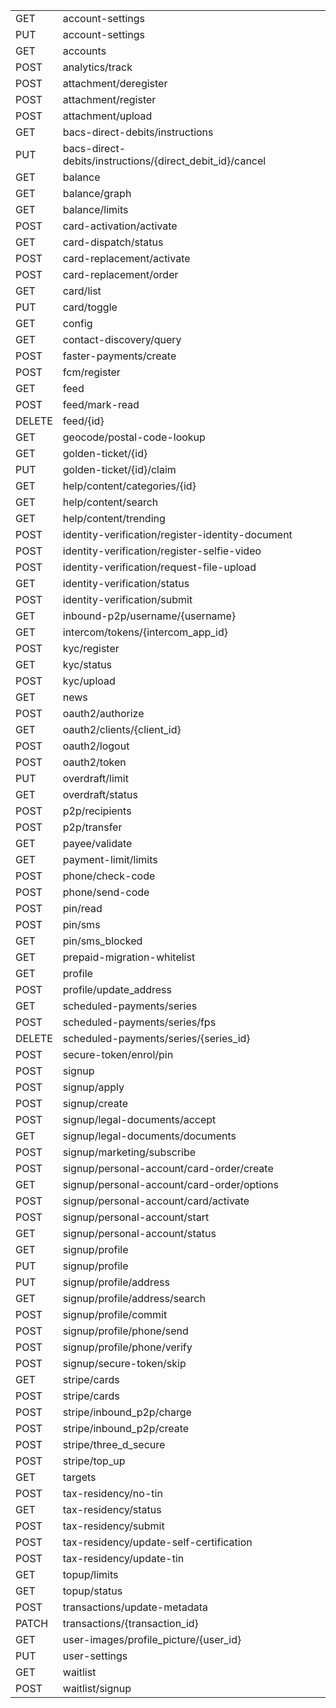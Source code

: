 <table>
	<tr><td>GET</td><td>account-settings</td></tr>
	<tr><td>PUT</td><td>account-settings</td></tr>
	<tr><td>GET</td><td>accounts</td></tr>
	<tr><td>POST</td><td>analytics/track</td></tr>
	<tr><td>POST</td><td>attachment/deregister</td></tr>
	<tr><td>POST</td><td>attachment/register</td></tr>
	<tr><td>POST</td><td>attachment/upload</td></tr>
	<tr><td>GET</td><td>bacs-direct-debits/instructions</td></tr>
	<tr><td>PUT</td><td>bacs-direct-debits/instructions/{direct_debit_id}/cancel</td></tr>
	<tr><td>GET</td><td>balance</td></tr>
	<tr><td>GET</td><td>balance/graph</td></tr>
	<tr><td>GET</td><td>balance/limits</td></tr>
	<tr><td>POST</td><td>card-activation/activate</td></tr>
	<tr><td>GET</td><td>card-dispatch/status</td></tr>
	<tr><td>POST</td><td>card-replacement/activate</td></tr>
	<tr><td>POST</td><td>card-replacement/order</td></tr>
	<tr><td>GET</td><td>card/list</td></tr>
	<tr><td>PUT</td><td>card/toggle</td></tr>
	<tr><td>GET</td><td>config</td></tr>
	<tr><td>GET</td><td>contact-discovery/query</td></tr>
	<tr><td>POST</td><td>faster-payments/create</td></tr>
	<tr><td>POST</td><td>fcm/register</td></tr>
	<tr><td>GET</td><td>feed</td></tr>
	<tr><td>POST</td><td>feed/mark-read</td></tr>
	<tr><td>DELETE</td><td>feed/{id}</td></tr>
	<tr><td>GET</td><td>geocode/postal-code-lookup</td></tr>
	<tr><td>GET</td><td>golden-ticket/{id}</td></tr>
	<tr><td>PUT</td><td>golden-ticket/{id}/claim</td></tr>
	<tr><td>GET</td><td>help/content/categories/{id}</td></tr>
	<tr><td>GET</td><td>help/content/search</td></tr>
	<tr><td>GET</td><td>help/content/trending</td></tr>
	<tr><td>POST</td><td>identity-verification/register-identity-document</td></tr>
	<tr><td>POST</td><td>identity-verification/register-selfie-video</td></tr>
	<tr><td>POST</td><td>identity-verification/request-file-upload</td></tr>
	<tr><td>GET</td><td>identity-verification/status</td></tr>
	<tr><td>POST</td><td>identity-verification/submit</td></tr>
	<tr><td>GET</td><td>inbound-p2p/username/{username}</td></tr>
	<tr><td>GET</td><td>intercom/tokens/{intercom_app_id}</td></tr>
	<tr><td>POST</td><td>kyc/register</td></tr>
	<tr><td>GET</td><td>kyc/status</td></tr>
	<tr><td>POST</td><td>kyc/upload</td></tr>
	<tr><td>GET</td><td>news</td></tr>
	<tr><td>POST</td><td>oauth2/authorize</td></tr>
	<tr><td>GET</td><td>oauth2/clients/{client_id}</td></tr>
	<tr><td>POST</td><td>oauth2/logout</td></tr>
	<tr><td>POST</td><td>oauth2/token</td></tr>
	<tr><td>PUT</td><td>overdraft/limit</td></tr>
	<tr><td>GET</td><td>overdraft/status</td></tr>
	<tr><td>POST</td><td>p2p/recipients</td></tr>
	<tr><td>POST</td><td>p2p/transfer</td></tr>
	<tr><td>GET</td><td>payee/validate</td></tr>
	<tr><td>GET</td><td>payment-limit/limits</td></tr>
	<tr><td>POST</td><td>phone/check-code</td></tr>
	<tr><td>POST</td><td>phone/send-code</td></tr>
	<tr><td>POST</td><td>pin/read</td></tr>
	<tr><td>POST</td><td>pin/sms</td></tr>
	<tr><td>GET</td><td>pin/sms_blocked</td></tr>
	<tr><td>GET</td><td>prepaid-migration-whitelist</td></tr>
	<tr><td>GET</td><td>profile</td></tr>
	<tr><td>POST</td><td>profile/update_address</td></tr>
	<tr><td>GET</td><td>scheduled-payments/series</td></tr>
	<tr><td>POST</td><td>scheduled-payments/series/fps</td></tr>
	<tr><td>DELETE</td><td>scheduled-payments/series/{series_id}</td></tr>
	<tr><td>POST</td><td>secure-token/enrol/pin</td></tr>
	<tr><td>POST</td><td>signup</td></tr>
	<tr><td>POST</td><td>signup/apply</td></tr>
	<tr><td>POST</td><td>signup/create</td></tr>
	<tr><td>POST</td><td>signup/legal-documents/accept</td></tr>
	<tr><td>GET</td><td>signup/legal-documents/documents</td></tr>
	<tr><td>POST</td><td>signup/marketing/subscribe</td></tr>
	<tr><td>POST</td><td>signup/personal-account/card-order/create</td></tr>
	<tr><td>GET</td><td>signup/personal-account/card-order/options</td></tr>
	<tr><td>POST</td><td>signup/personal-account/card/activate</td></tr>
	<tr><td>POST</td><td>signup/personal-account/start</td></tr>
	<tr><td>GET</td><td>signup/personal-account/status</td></tr>
	<tr><td>GET</td><td>signup/profile</td></tr>
	<tr><td>PUT</td><td>signup/profile</td></tr>
	<tr><td>PUT</td><td>signup/profile/address</td></tr>
	<tr><td>GET</td><td>signup/profile/address/search</td></tr>
	<tr><td>POST</td><td>signup/profile/commit</td></tr>
	<tr><td>POST</td><td>signup/profile/phone/send</td></tr>
	<tr><td>POST</td><td>signup/profile/phone/verify</td></tr>
	<tr><td>POST</td><td>signup/secure-token/skip</td></tr>
	<tr><td>GET</td><td>stripe/cards</td></tr>
	<tr><td>POST</td><td>stripe/cards</td></tr>
	<tr><td>POST</td><td>stripe/inbound_p2p/charge</td></tr>
	<tr><td>POST</td><td>stripe/inbound_p2p/create</td></tr>
	<tr><td>POST</td><td>stripe/three_d_secure</td></tr>
	<tr><td>POST</td><td>stripe/top_up</td></tr>
	<tr><td>GET</td><td>targets</td></tr>
	<tr><td>POST</td><td>tax-residency/no-tin</td></tr>
	<tr><td>GET</td><td>tax-residency/status</td></tr>
	<tr><td>POST</td><td>tax-residency/submit</td></tr>
	<tr><td>POST</td><td>tax-residency/update-self-certification</td></tr>
	<tr><td>POST</td><td>tax-residency/update-tin</td></tr>
	<tr><td>GET</td><td>topup/limits</td></tr>
	<tr><td>GET</td><td>topup/status</td></tr>
	<tr><td>POST</td><td>transactions/update-metadata</td></tr>
	<tr><td>PATCH</td><td>transactions/{transaction_id}</td></tr>
	<tr><td>GET</td><td>user-images/profile_picture/{user_id}</td></tr>
	<tr><td>PUT</td><td>user-settings</td></tr>
	<tr><td>GET</td><td>waitlist</td></tr>
	<tr><td>POST</td><td>waitlist/signup</td></tr>
</table>
